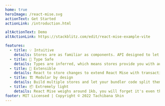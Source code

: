 ```yaml
---
home: true
heroImage: /react-mise.svg
actionText: Get Started
actionLink: /introduction.html

altActionText: Demo
altActionLink: https://stackblitz.com/edit/react-mise-example-vite

features:
  - title: 💡 Intuitive
    details: Stores are as familiar as components. API designed to let you write well organized stores.
  - title: 🔑 Type Safe
    details: Types are inferred, which means stores provide you with autocompletion even in JavaScript!
  - title: 🔌 Extensible
    details: React to store changes to extend React Mise with transactions, local storage synchronization, etc.
  - title: 🏗 Modular by design
    details: Build multiple stores and let your bundler code split them automatically.
  - title: 📦 Extremely light
    details: React Mise weighs around 1kb, you will forget it's even there!
footer: MIT Licensed | Copyright © 2022 Tachibana Shin
---
```


<ThemeToggle/>
<!-- <TestStore/> -->

<script setup>
import ThemeToggle from './.vitepress/components/ThemeToggle.vue'
// import TestStore from './.vitepress/components/TestStore.vue'
</script>
